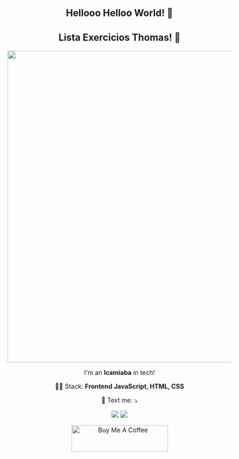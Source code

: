 <span align="center">

##  Hellooo Helloo World! 👋 
  
  ##  Lista Exercicios Thomas! 👋 

</span>


<div align="center">
<img src="" width="700px" />
</div>

<p align="center">
  I'm an <strong>Icamiaba</strong> in tech!<br />
</p>

<p align="center">
  👩‍💻  Stack: <strong>Frontend JavaScript, HTML, CSS</strong>
</p>

<p align="center">
  💌 Text me: ⤵️
</p>

<p align="center">
  <a href="https://www.instagram.com/error418.code/" alt="Instagram">
  <img src="https://img.shields.io/badge/-Instagram-DF0174?style=for-the-badge&logo=instagram&logoColor=white&link=https://www.instagram.com/walysonsoaress/"/></a>
  
  <a href="https://www.linkedin.com/in/kakacordovil/" alt="Linkedin">
  <img src="https://img.shields.io/badge/-Linkedin-0e76a8?style=for-the-badge&logo=Linkedin&logoColor=white&link=https://www.linkedin.com/in/wálisson-soares-872894127/" /></a>
</p>  
<p align="center">
  <a href="https://www.buymeacoffee.com/walissonsoares" target="_blank"><img src="https://cdn.buymeacoffee.com/buttons/v2/default-yellow.png" alt="Buy Me A Coffee" height="60px" width="217px" ></a>
</p>
